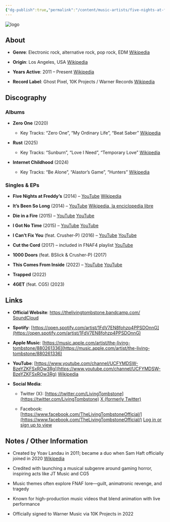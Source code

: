 ```yaml
---
{"dg-publish":true,"permalink":"/content/music-artists/five-nights-at-freddys-music/","tags":["#MusicArtist"],"noteIcon":"","created":"2025-04-28T16:45:25.471+02:00","updated":"2025-04-28T17:20:31.856+02:00"}
---
```



<img src="/img/MALOGO/FNAF.png" alt="logo" class="round-img round-img-200">

## About

- **Genre**: Electronic rock, alternative rock, pop rock, EDM [Wikipedia](https://en.wikipedia.org/wiki/The_Living_Tombstone?utm_source=chatgpt.com)
    
- **Origin**: Los Angeles, USA [Wikipedia](https://en.wikipedia.org/wiki/The_Living_Tombstone?utm_source=chatgpt.com)
    
- **Years Active**: 2011 – Present [Wikipedia](https://en.wikipedia.org/wiki/The_Living_Tombstone?utm_source=chatgpt.com)
    
- **Record Label**: Ghost Pixel, 10K Projects / Warner Records [Wikipedia](https://en.wikipedia.org/wiki/The_Living_Tombstone?utm_source=chatgpt.com)
    

## Discography

### Albums

- **Zero One** (2020)
    
    - Key Tracks: “Zero One”, “My Ordinary Life”, “Beat Saber” [Wikipedia](https://en.wikipedia.org/wiki/The_Living_Tombstone?utm_source=chatgpt.com)
        
- **Rust** (2025)
    
    - Key Tracks: “Sunburn”, “Love I Need”, “Temporary Love” [Wikipedia](https://en.wikipedia.org/wiki/The_Living_Tombstone?utm_source=chatgpt.com)
        
- **Internet Childhood** (2024)
    
    - Key Tracks: “Be Alone”, “Alastor’s Game”, “Hunters” [Wikipedia](https://en.wikipedia.org/wiki/The_Living_Tombstone?utm_source=chatgpt.com)
        

### Singles & EPs

- **Five Nights at Freddy’s** (2014) – [YouTube](https://www.youtube.com/watch?v=OmKvVuEg5xE) [Wikipedia](https://en.wikipedia.org/wiki/Five_Nights_at_Freddy%27s_%28song%29?utm_source=chatgpt.com)
    
- **It’s Been So Long** (2014) – [YouTube](https://www.youtube.com/watch?v=dy9ugPD6_AE) [Wikipedia, la enciclopedia libre](https://es.wikipedia.org/wiki/It%27s_Been_So_Long_%28canci%C3%B3n%29?utm_source=chatgpt.com)
    
- **Die in a Fire** (2015) – [YouTube](https://www.youtube.com/watch?v=adPPajWXdVM) [YouTube](https://www.youtube.com/watch?v=adPPajWXdVM&utm_source=chatgpt.com)
    
- **I Got No Time** (2015) – [YouTube](https://www.youtube.com/watch?v=YREhVveHq9k) [YouTube](https://www.youtube.com/watch?v=YREhVveHq9k&utm_source=chatgpt.com)
    
- **I Can’t Fix You** (feat. Crusher-P) (2016) – [YouTube](https://www.youtube.com/watch?v=ds20Bu62P6I) [YouTube](https://www.youtube.com/watch?pp=0gcJCdgAo7VqN5tD&v=ds20Bu62P6I&utm_source=chatgpt.com)
    
- **Cut the Cord** (2017) – included in FNAF4 playlist [YouTube](https://www.youtube.com/playlist?list=PLyR_9-uKGZC4_t-OiIdmWTEBWxiiIETgB&utm_source=chatgpt.com)
    
- **1000 Doors** (feat. BSlick & Crusher-P) (2017)
    
- **This Comes From Inside** (2022) – [YouTube](https://www.youtube.com/watch?v=X6ELpluyZyg) [YouTube](https://www.youtube.com/watch?v=X6ELpluyZyg&utm_source=chatgpt.com)
    
- **Trapped** (2022)
    
- **4GET** (feat. CG5) (2023)
    

## Links

- **Official Website**: https://thelivingtombstone.bandcamp.com/ [SoundCloud](https://soundcloud.com/tltombstone/i-cant-fix-you-feat-crusher-p?utm_source=chatgpt.com)
    
- **Spotify**: [https://open.spotify.com/artist/1FdV7EN8fohzp4PPSDOnnG](https://open.spotify.com/artist/1FdV7EN8fohzp4PPSDOnnG)
    
- **Apple Music**: [https://music.apple.com/artist/the-living-tombstone/880261336](https://music.apple.com/artist/the-living-tombstone/880261336)
    
- **YouTube**: [https://www.youtube.com/channel/UCFYMDSW-BzeYZKFSxROw3Rg](https://www.youtube.com/channel/UCFYMDSW-BzeYZKFSxROw3Rg) [Wikipedia](https://en.wikipedia.org/wiki/The_Living_Tombstone?utm_source=chatgpt.com)
    
- **Social Media**:
    
    - Twitter (X): [https://twitter.com/LivingTombstone](https://twitter.com/LivingTombstone) [X (formerly Twitter)](https://twitter.com/livingtombstone/?lang=it&utm_source=chatgpt.com)
        
    - Facebook: [https://www.facebook.com/TheLivingTombstoneOfficial/](https://www.facebook.com/TheLivingTombstoneOfficial/) [Log in or sign up to view](https://www.facebook.com/TheLivingTombstoneOfficial/?utm_source=chatgpt.com)
        

## Notes / Other Information

- Created by Yoav Landau in 2011; became a duo when Sam Haft officially joined in 2020 [Wikipedia](https://en.wikipedia.org/wiki/The_Living_Tombstone?utm_source=chatgpt.com)
    
- Credited with launching a musical subgenre around gaming horror, inspiring acts like JT Music and CG5
    
- Music themes often explore FNAF lore—guilt, animatronic revenge, and tragedy
    
- Known for high-production music videos that blend animation with live performance
    
- Officially signed to Warner Music via 10K Projects in 2022